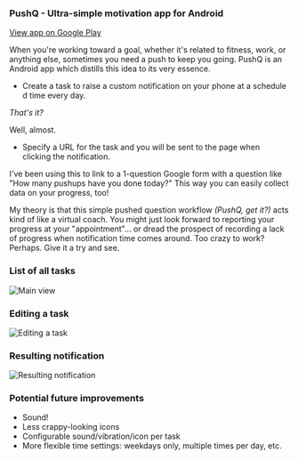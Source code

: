 ### PushQ - Ultra-simple motivation app for Android
[View app on Google Play](https://play.google.com/store/apps/details?id=meshlabs.pushq)

When you're working toward a goal, whether it's related to fitness, work, or anything else, sometimes you need a push to keep you going. PushQ is an Android app which distills this idea to its very essence. 

* Create a task to raise a custom notification on your phone at a schedule	d time every day. 

*That's it?*

Well, almost.

* Specify a URL for the task and you will be sent to the page when clicking the notification. 

I've been using this to link to a 1-question Google form with a question like "How many pushups have you done today?" This way you can easily collect data on your progress, too! 

My theory is that this simple pushed question workflow *(PushQ, get it?)* acts kind of like a virtual coach. You might just look forward to reporting your progress at your "appointment"... or dread the prospect of recording a lack of progress when notification time comes around. Too crazy to work? Perhaps. Give it a try and see.

### List of all tasks
![Main view](https://raw.github.com/meshulam/PushQ/master/screenshot1.png)

### Editing a task
![Editing a task](https://raw.github.com/meshulam/PushQ/master/screenshot2.png)

### Resulting notification
![Resulting notification](https://raw.github.com/meshulam/PushQ/master/screenshot3.png)


### Potential future improvements
* Sound!
* Less crappy-looking icons
* Configurable sound/vibration/icon per task
* More flexible time settings: weekdays only, multiple times per day, etc.
